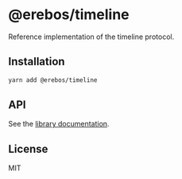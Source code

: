 # @erebos/timeline

Reference implementation of the timeline protocol.

## Installation

```sh
yarn add @erebos/timeline
```

## API

See the [library documentation](../../docs/timeline-api.md).

## License

MIT
